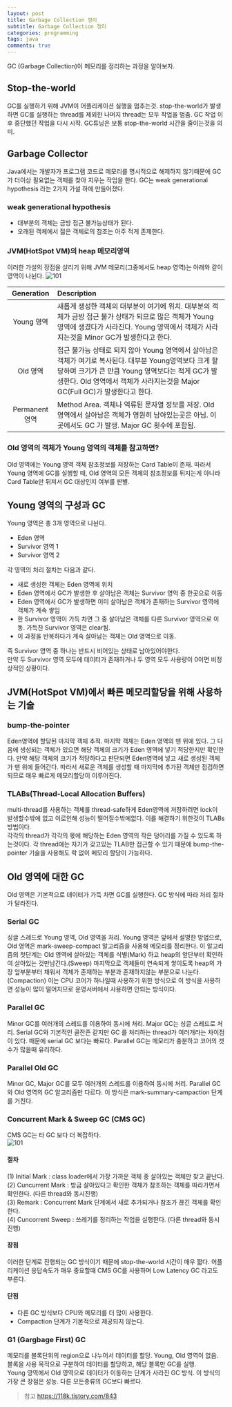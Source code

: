 ```yaml
---
layout: post
title: Garbage Collection 정리
subtitle: Garbage Collection 정리
categories: programming
tags: java
comments: true
---
```


GC (Garbage Collection)이 메모리를 정리하는 과정을 알아보자.

## Stop-the-world
GC를 실행하기 위해 JVM이 어플리케이션 실행을 멈추는것. stop-the-world가 발생하면 GC를 실행하는 thread를 제외한 나머지 thread는 모두 작업을 멈춤. GC 작업 이후 중단했던 작업을 다시 시작. GC튜닝은 보통 stop-the-world 시간을 줄이는것을 의미.

## Garbage Collector
Java에서는 개발자가 프로그램 코드로 메모리를 명시적으로 해제하지 않기때문에 GC가 더이상 필요없는 객체를 찾아 지우는 작업을 한다. GC는 weak generational hypothesis 라는 2가지 가설 하에 만들어졌다. 

### weak generational hypothesis
- 대부분의 객체는 금방 접근 불가능상태가 된다.
- 오래된 객체에서 젊은 객체로의 참조는 아주 적게 존제한다. 

### JVM(HotSpot VM)의 heap 메모리영역
이러한 가설의 장점을 살리기 위해 JVM 메모리(그중에서도 heap 영역)는 아래와 같이 영역이 나뉜다. 
![101](https://www.moongchi.dev/wp-content/images/101.PNG)

| Generation | Description | 
|:---:|:---|
| Young 영역 | 새롭게 생성한 객체의 대부분이 여기에 위치. 대부분의 객체가 금방 접근 불가 상태가 되므로 많은 객체가 Young 영역에 생겼다가 사라진다. Young 영역에서 객체가 사라지는것을 Minor GC가 발생한다고 한다. |
| Old 영역 | 접근 불가능 상태로 되지 않아 Young 영역에서 살아남은 객체가 여기로 복사된다. 대부분 Young영역보다 크게 할당하며 크기가 큰 만큼 Young 영역보다는 적게 GC가 발생한다. Old 영역에서 객체가 사라지는것을 Major GC(Full GC)가 발생한다고 한다.  | 
| Permanent 영역 | Method Area. 객체나 억류된 문자열 정보를 저장. Old 영역에서 살아남은 객체가 영원히 남아있는곳은 아님. 이곳에서도 GC 가 발생. Major GC 횟수에 포함됨. | 


### Old 영역의 객체가 Young 영역의 객체를 참고하면?
Old 영역에는 Young 영역 객체 참조정보를 저장하는 Card Table이 존재. 따라서 Young 영역에 GC를 실행할 때, Old 영역의 모든 객체의 참조정보를 뒤지는게 아니라 Card Table만 뒤져서 GC 대상인지 여부를 판별.

## Young 영역의 구성과 GC
Young 영역은 총 3개 영역으로 나뉜다.
- Eden 영역
- Survivor 영역 1
- Survivor 영역 2 

각 영역의 처리 절차는 다음과 같다.
- 새로 생성한 객체는 Eden 영역에 위치
- Eden 영역에서 GC가 발생한 후 살아남은 객체는 Survivor 영억 중 한곳으로 이동
- Eden 영역에서 GC가 발생하면 이미 살아남은 객체가 존재하는 Survivor 영역에 객체가 계속 쌓임
- 한 Survivor 영역이 가득 차면 그 중 살아남은 객체를 다른 Survivor 영역으로 이동. 가득찬 Survivor 영역은 clear됨.
- 이 과정을 반복하다가 계속 살아남는 객체는 Old 영역으로 이동.

즉 Survivor 영역 중 하나는 반드시 비어있는 상태로 남아있어야한다.  
만약 두 Survivor 영역 모두에 데이터가 존재하거나 두 영역 모두 사용량이 0이면 비정상적인 상황이다.

## JVM(HotSpot VM)에서 빠른 메모리할당을 위해 사용하는 기술
### bump-the-pointer
Eden영역에 할당된 마지막 객체 추적. 마지막 객체는 Eden 영역의 맨 위에 있다. 그 다음에 생성되는 객체가 있으면 해당 객체의 크기가 Eden 영역에 넣기 적당한지만 확인한다. 만약 해당 객체의 크기가 적당하다고 판단되면 Eden영역에 넣고 새로 생성된 객체가 맨 위에 들어간다. 따라서 새로운 객체를 생성할 때 마지막에 추가된 객체만 점검하면 되므로 매우 빠르게 메모리할당이 이루어진다. 

### TLABs(Thread-Local Allocation Buffers)
multi-thread를 사용하는 객체를 thread-safe하게 Eden영역에 저장하려면 lock이 발생할수밖에 없고 이로인해 성능이 떨어질수밖에없다. 이를 해결하기 위한것이 TLABs 방법이다.  
각각의 thread가 각각의 몫에 해당하는 Eden 영역의 작은 덩어리를 가질 수 있도록 하는것이다. 각 thread에는 자기가 갖고있는 TLAB만 접근할 수 있기 때문에 bump-the-pointer 기술을 사용해도 락 없이 메모리 할당이 가능하다.

## Old 영역에 대한 GC
Old 영역은 기본적으로 데이터가 가득 차면 GC를 실행한다. GC 방식에 따라 처리 절차가 달라진다.

### Serial GC
싱글 스레드로 Young 영역, Old 영역을 처리. Young 영역은 앞에서 설명한 방법으로, Old 영역은 mark-sweep-compact 알고리즘을 사용해 메모리를 정리한다. 이 알고리즘의 첫단계는 Old 영역에 살아있는 객체를 식별(Mark) 하고 heap의 앞단부터 확인하여 살아있는 것만남긴다.(Sweep) 마지막으로 객체들이 연속되게 쌓이도록 heap의 가장 앞부분부터 채워서 객체가 존재하는 부분과 존재하지않는 부분으로 나눈다. (Compaction)
이는 CPU 코어가 하나일때 사용하기 위한 방식으로 이 방식을 사용하면 성능이 많이 떨어지므로 운영서버에서 사용하면 안되는 방식이다. 

### Parallel GC
Minor GC를 여러개의 스레드를 이용하여 동시에 처리. Major GC는 싱글 스레드로 처리. Serial GC와 기본적인 골잔즌 같지만 GC 를 처리하는 thread가 여러개라는 차이점이 있다. 때문에 serial GC 보다는 빠르다. Parallel GC는 메모리가 충분하고 코어의 갯수가 많을때 유리하다.

### Parallel Old GC
Minor GC, Major GC를 모두 여러개의 스레드를 이용하여 동시에 처리. Parallel GC와 Old 영역의 GC 알고리즘만 다르다. 이 방식은 mark-summary-campaction 단계를 거친다. 

### Concurrent Mark & Sweep GC (CMS GC)
CMS GC는 타 GC 보다 더 복잡하다.   
![101](https://www.moongchi.dev/wp-content/images/101_2.png)
#### 절차
(1) Initial Mark : class loader에서 가장 가까운 객체 중 살아있는 객체만 찾고 끝난다.  
(2) Cuncurrent Mark : 방금 살아있다고 확인한 객체가 참조하는 객체를 따라가면서 확인한다. (다른 thread와 동시진행)  
(3) Remark : Concurrent Mark 단계에서 새로 추가되거나 참조가 끊긴 객체를 확인한다.  
(4) Cuncorrent Sweep : 쓰레기를 정리하는 작업을 실행한다. (다른 thread와 동시진행)  

#### 장점
이러한 단계로 진행되는 GC 방식이기 때문에 stop-the-world 시간이 매우 짧다. 어플리케이션 응답속도가 매우 중요할때 CMS GC를 사용하며 Low Latency GC 라고도 부른다. 

#### 단점
- 다른 GC 방식보다 CPU와 메모리를 더 많이 사용한다.
- Compaction 단계가 기본적으로 제공되지 않는다. 


### G1 (Gargbage First) GC
메모리를 블록단위의 region으로 나누어서 데이터를 할당. Young, Old 영역이 없음. 블록을 사용 목적으로 구분하여 데이터를 할당하고, 해당 블록만 GC를 실행.  
Young 영역에서 Old 영역으로 데이터가 이동하는 단계가 사라진 GC 방식. 이 방식의 가장 큰 장점은 성능. 다른 모든종류의 GC보다 빠르다. 

>참고 https://118k.tistory.com/843